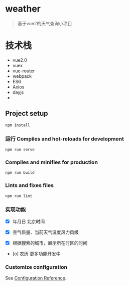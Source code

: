 # weather
>基于vue2的天气查询小项目

# 技术栈

* vue2.0
* vuex
* vue-router
* webpack
* ES6
* Axios
* dayjs
* 


## Project setup
```
npm install
```

### 运行 Compiles and hot-reloads for development 
```
npm run serve
```

### Compiles and minifies for production
```
npm run build
```

### Lints and fixes files
```
npm run lint
```

### 实现功能

- [x] 年月日 北京时间

- [x] 空气质量、当前天气温度风力风级

- [x] 根据搜索的城市，展示所在时区的时间

- [o] 农历 更多功能开发中

### Customize configuration
See [Configuration Reference](https://cli.vuejs.org/config/).


